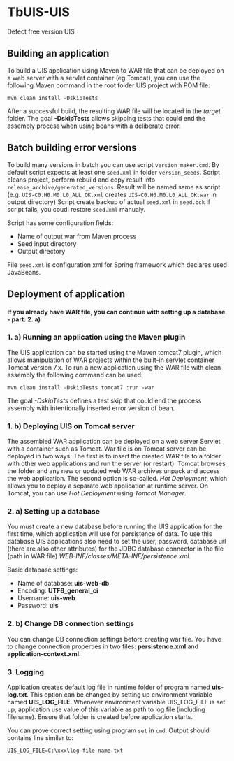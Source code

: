 # TbUIS-UIS

Defect free version UIS

## Building an application

To build a UIS application using Maven to WAR file that can be deployed on a web server with a servlet container (eg Tomcat), you can use the following Maven command in the root folder UIS project with POM file:

```
mvn clean install -DskipTests
```

After a successful build, the resulting WAR file will be located in the _target_ folder. The goal **-DskipTests** allows skipping tests that could end the assembly process when using beans with a deliberate error.

## Batch building error versions

To build many versions in batch you can use script `version_maker.cmd`. By default script expects at least one `seed.xml` in folder `version_seeds`. Script cleans project, perform rebuild and copy result into `release_archive/generated_versions`.
Result will be named same as script (e.g. `UIS-C0.H0.M0.L0_ALL_OK.xml` creates `UIS-C0.H0.M0.L0_ALL_OK.war` in output directory)
Script create backup of actual `seed.xml` in `seed.bck` if script fails, you coudl restore `seed.xml` manualy.

Script has some configuration fields:

- Name of output war from Maven process
- Seed input directory
- Output directory 

File `seed.xml` is configuration xml for Spring framework which declares used JavaBeans.

## Deployment of application
#### If you already have WAR file, you can continue with setting up a database - part: 2. a)
### 1. a) Running an application using the Maven plugin
The UIS application can be started using the Maven tomcat7 plugin, which allows manipulation of WAR projects within the built-in servlet container Tomcat version 7.x. To run a new application using the WAR file with clean assembly the following command can be used: 

```
mvn clean install -DskipTests tomcat7 :run -war
```

The goal _-DskipTests_ defines a test skip that could end the process assembly with intentionally inserted error version of bean.

### 1. b) Deploying UIS on Tomcat server

The assembled WAR application can be deployed on a web server Servlet with a container such as Tomcat. War file is on Tomcat server can be deployed in two ways. The first is to insert the created WAR file to a folder with other web applications and run the server (or restart). Tomcat browses the folder and any new or updated web WAR archives unpack and access the web application. The second option is so-called. _Hot Deployment_, which allows you to deploy a separate web application at runtime server. On Tomcat, you can use _Hot Deployment_ using _Tomcat Manager_.

### 2. a) Setting up a database

You must create a new database before running the UIS application for the first time, which application will use for persistence of data. To use this database UIS applications also need to set the user, password, database url (there are also other attributes) for the JDBC database connector in the file (path in WAR file) _WEB-INF/classes/META-INF/persistence.xml_.

Basic database settings:
- Name of database: 	**uis-web-db**
- Encoding: 	**UTF8_general_ci**
- Username: 	**uis-web**
- Password: 	**uis**

### 2. b) Change DB connection settings 

You can change DB connection settings before creating war file. You have to change connection properties in two files: **persistence.xml** and **application-context.xml**. 

### 3. Logging

Application creates default log file in runtime folder of program named **uis-log.txt**. This option can be changed by setting up environment variable named **UIS_LOG_FILE**. Whenever environment variable UIS_LOG_FILE is set up, application use value of this variable as path to log file (including filename). Ensure that folder is created before application starts. 

You can prove correct setting using program ```set``` in ```cmd```. Output should contains line similar to:

```
UIS_LOG_FILE=C:\xxx\log-file-name.txt
```
